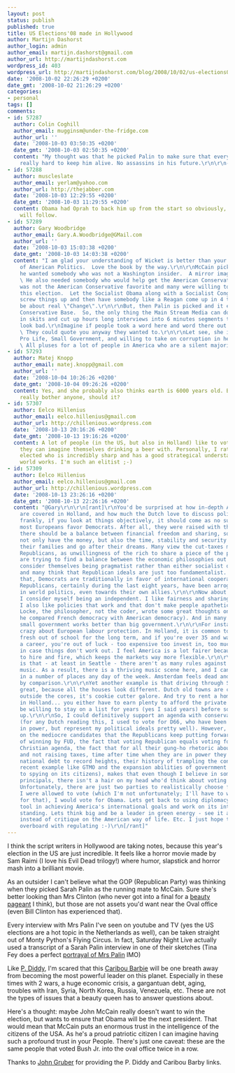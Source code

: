 ```yaml
---
layout: post
status: publish
published: true
title: US Elections'08 made in Hollywood
author: Martijn Dashorst
author_login: admin
author_email: martijn.dashorst@gmail.com
author_url: http://martijndashorst.com
wordpress_id: 403
wordpress_url: http://martijndashorst.com/blog/2008/10/02/us-elections08-made-in-hollywood/
date: '2008-10-02 22:26:29 +0200'
date_gmt: '2008-10-02 21:26:29 +0200'
categories:
- personal
tags: []
comments:
- id: 57287
  author: Colin Coghill
  author_email: mugginsm@under-the-fridge.com
  author_url: ''
  date: '2008-10-03 03:50:35 +0200'
  date_gmt: '2008-10-03 02:50:35 +0200'
  content: "My thought was that he picked Palin to make sure that everyone tried\r\nreally
    really hard to keep him alive. No assassins in his future.\r\n\r\n- Colin"
- id: 57288
  author: muscleslate
  author_email: yerlam@yahoo.com
  author_url: http://thejabber.com
  date: '2008-10-03 12:29:55 +0200'
  date_gmt: '2008-10-03 11:29:55 +0200'
  content: Obama had Oprah to back him up from the start so obviously, Hollywood celebs
    will follow.
- id: 57289
  author: Gary Woodbridge
  author_email: Gary.A.Woodbridge@GMail.com
  author_url: ''
  date: '2008-10-03 15:03:38 +0200'
  date_gmt: '2008-10-03 14:03:38 +0200'
  content: "I am glad your understanding of Wicket is better than your understanding
    of American Politics.  Love the book by the way.\r\n\r\nMcCain picked Palin because
    he wanted somebody who was not a Washington insider.  A mirror image of Biden.
    \ He also needed somebody who would help get the American Conservative vote.  McCain
    was not the American Conservative favorite and many were willing to walk out on
    this election.  Let the Socialist Obama along with a Socialist Congress really
    screw things up and then have somebody like a Reagan come up in 4 to 8 years and
    be about real \"Change\".\r\n\r\nBut, then Palin is picked and it energizes the
    Conservative Base.  So, the only thing the Main Stream Media can do is put her
    in skits and cut up hours long interviews into 6 minutes segments to make her
    look bad.\r\nImagine if people took a word here and word there out of your book.
    \ They could quote you anyway they wanted to.\r\n\r\nLet see, she is Pro Gun,
    Pro Life, Small Government, and willing to take on corruption in her own party.
    \ All pluses for a lot of people in America who are a silent majority.  \r\n\r\n-Gary"
- id: 57293
  author: Matej Knopp
  author_email: matej.knopp@gmail.com
  author_url: ''
  date: '2008-10-04 10:26:26 +0200'
  date_gmt: '2008-10-04 09:26:26 +0200'
  content: Yes, and she probably also thinks earth is 6000 years old. But that shouldn't
    really bother anyone, should it?
- id: 57307
  author: Eelco Hillenius
  author_email: eelco.hillenius@gmail.com
  author_url: http://chillenious.wordpress.com
  date: '2008-10-13 20:16:26 +0200'
  date_gmt: '2008-10-13 19:16:26 +0200'
  content: A lot of people (in the US, but also in Holland) like to vote for people
    they can imagine themselves drinking a beer with. Personally, I rather see someone
    elected who is incredibly sharp and has a good strategical understand of how the
    world works. I'm such an elitist ;-)
- id: 57309
  author: Eelco Hillenius
  author_email: eelco.hillenius@gmail.com
  author_url: http://chillenious.wordpress.com
  date: '2008-10-13 23:26:16 +0200'
  date_gmt: '2008-10-13 22:26:16 +0200'
  content: "@Gary\r\n\r\n[rant]\r\nYou'd be surprised at how in-depth American politics
    are covered in Holland, and how much the Dutch love to discuss politics.\r\n\r\nBut
    frankly, if you look at things objectively, it should come as no surprise that
    most Europeans favor Democrats. After all, they were raised with the idea that
    there should be a balance between financial freedom and sharing, so that people
    not only have the money, but also the time, stability and security etc to raise
    their families and go after their dreams. Many view the cut-taxes mantra of the
    Republicans, as unwillingness of the rich to share a piece of the pie. Europeans
    are trying to find a balance between the economic philosophies out there, and
    consider themselves being pragmatist rather than either socialist or capitalist,
    and many think that Republican ideals are just too fundamentalist. And besides
    that, Democrats are traditionally in favor of international cooperation, whereas
    Republicans, certainly during the last eight years, have been arrogant bullies
    in world politics, even towards their own allies.\r\n\r\nNow about these elections...
    I consider myself being an independent. I like fairness and sharing and all, but
    I also like policies that work and that don't make people apathetic (Jonathan
    Locke, the philosopher, not the coder, wrote some great thoughts on that when
    he compared French democracy with American democracy). And in many cases, I think
    small government works better than big government.\r\n\r\nFor instance, I'm not
    crazy about European labour protection. In Holland, it is common to hire people
    fresh out of school for the long term, and if you're over 35 and want to change
    a career, you're out of luck - too expensive too invest in, too much of a risk
    in case things don't work out. I feel America is a lot fairer because it is easier
    to hire and fire, which keeps the markets way more flexible.\r\n\r\nAnother example
    is that - at least in Seattle - there aren't as many rules against having live
    music. As a result, there is a thriving music scene here, and I can see live music
    in a number of places any day of the week. Amsterdam feels dead and uninspired
    by comparison.\r\n\r\nYet another example is that driving through Seattle looks
    great, because all the houses look different. Dutch old towns are charming, but
    outside the cores, it's cookie cutter galore. And try to rent a home or apartment
    in Holland... you either have to earn plenty to afford the private sector, or
    be willing to stay on a list for years (yes I said years) before something comes
    up.\r\n\r\nSo, I could definitively support an agenda with conservative elements
    (for any Dutch reading this, I used to vote for D66, who have been disappointing
    in power, but represent my political ideals pretty well). However, just based
    on the mediocre candidates that the Republicans keep putting forward, their tactics
    of winning by FUD, the fact that voting Republican equals voting for a fundamentalist
    Christian agenda, the fact that for all their gung-ho rhetoric about small government
    and not raising taxes, time after time when they are in power they increase US
    national debt to record heights, their history of trampling the constitution (with
    recent example like GTMO and the expansion abilities of government when it comes
    to spying on its citizens), makes that even though I believe in some of the conservative
    principals, there isn't a hair on my head who'd think about voting Republican.
    Unfortunately, there are just two parties to realistically choose from.\r\n\r\nIf
    I were allowed to vote (which I'm not unfortunately; I'll have to wait a few years
    for that), I would vote for Obama. Lets get back to using diplomacy as the main
    tool in achieving America's international goals and work on its international
    standing. Lets think big and be a leader in green energy - see it as a huge opportunity
    instead of critique on the American way of life. Etc. I just hope they won't go
    overboard with regulating :-)\r\n[/rant]"
---
```

<p>
I think the script writers in Hollywood are taking notes, because this year's election in the US are just incredible. It feels like a horror movie made by Sam Raimi (I love his Evil Dead trilogy!) where humor, slapstick and horror mash into a brilliant movie.</p>
<p>
As an outsider I can't believe what the GOP (Republican Party) was thinking when they picked Sarah Palin as the running mate to McCain. Sure she's better looking than Mrs Clinton (who never got into a final for a <a href="http://www.youtube.com/watch?v=r0OZ9W2K_z0" title="YouTube - Sarah Palin Pageant - The Talent Competition">beauty pageant</a> I think), but those are not assets you'd want near the Oval office (even Bill Clinton has experienced that).</p>
<p>
Every interview with Mrs Palin I've seen on youtube and TV (yes the US elections are a hot topic in the Netherlands as well), can be taken straight out of Monty Python's Flying Circus. In fact, Saturday Night Live actually used a transcript of a Sarah Palin interview in one of their sketches (Tina Fey does a perfect <a href="http://www.comedycentric.com/2008/09/14/tina-fey-and-amy-poehler-address-the-snl-nation-transcript/" title="Tina Fey and Amy Poehler Address the &#8216;SNL&#8217; Nation - Transcript">portrayal of Mrs Palin</a> IMO)</p>
<p>
Like <a href="http://tinyurl.com/534w85" title="YouTube - Diddy Blog #24 - Sarah Palin Scares Me">P. Diddy</a>, I'm scared that this <a href="http://www.vimeo.com/1868008" title=""Talking Points" Caribou Barbie? on Vimeo">Caribou Barbie</a> will be one breath away from becoming the most powerful leader on this planet. Especially in these times with 2 wars, a huge economic crisis, a gargantuan debt, aging, troubles with Iran, Syria, North Korea, Russia, Venezuela, etc. These are not the types of issues that a beauty queen has to answer questions about.</p>
<p>
Here's a thought: maybe John McCain really doesn't want to win the election, but wants to ensure that Obama will be the next president. That would mean that McCain puts an enormous trust in the intelligence of the citizens of the USA. As he's a proud patriotic citizen I can imagine having such a profound trust in your People. There's just one caveat: these are the same people that voted Bush Jr. into the oval office twice in a row.</p>
<p>
Thanks to <a href="http://daringfireball.net">John Gruber</a> for providing the P. Diddy and Caribou Barby links.</p>
